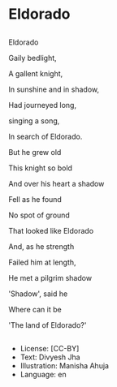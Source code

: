 # Eldorado

##
Eldorado

Gaily bedlight,

A gallent knight,

In sunshine and in shadow,

Had journeyed long,

singing a song,

In search of Eldorado.

But he grew old

This knight so bold

And over his heart a shadow

Fell as he found

No spot of ground

That looked like Eldorado

And, as he strength

Failed him at length,

He met a pilgrim shadow

'Shadow', said he

Where can it be

'The land of Eldorado?'

##
* License: [CC-BY]
* Text: Divyesh Jha
* Illustration: Manisha Ahuja
* Language: en
